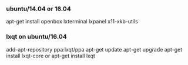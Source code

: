 ### ubuntu/14.04 or 16.04
apt-get install openbox lxterminal lxpanel x11-xkb-utils

### lxqt on ubuntu/16.04
add-apt-repository ppa:lxqt/ppa 
apt-get update
apt-get upgrade
apt-get install lxqt-core or apt-get install lxqt


